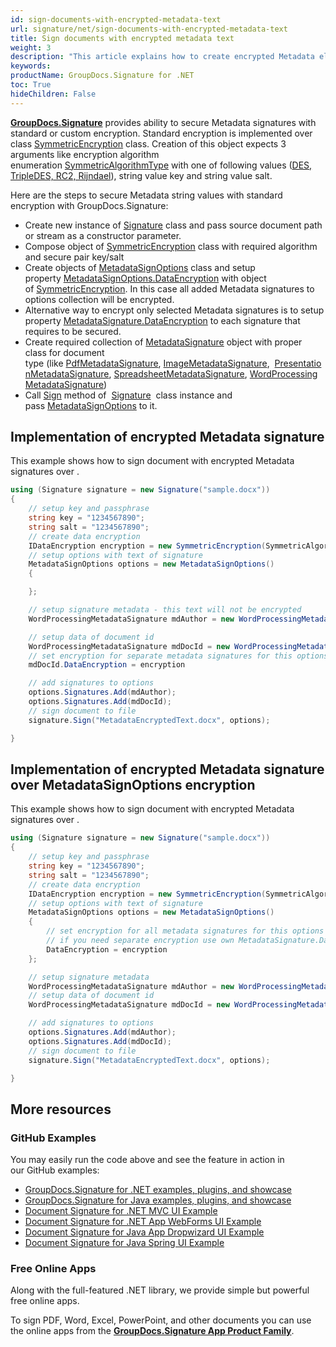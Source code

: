```yaml
---
id: sign-documents-with-encrypted-metadata-text
url: signature/net/sign-documents-with-encrypted-metadata-text
title: Sign documents with encrypted metadata text
weight: 3
description: "This article explains how to create encrypted Metadata electronic signature with GroupDocs.Signature API"
keywords: 
productName: GroupDocs.Signature for .NET 
toc: True
hideChildren: False
---
```

[**GroupDocs.Signature**](https://products.groupdocs.com/signature/net) provides ability to secure Metadata signatures with standard or custom encryption. Standard encryption is implemented over class [SymmetricEncryption](https://reference.groupdocs.com/signature/net/groupdocs.signature.domain.extensions/symmetricencryption) class. Creation of this object expects 3 arguments like encryption algorithm enumeration [SymmetricAlgorithmType](https://reference.groupdocs.com/signature/net/groupdocs.signature.domain.extensions/symmetricalgorithmtype) with one of following values ([DES, TripleDES, RC2, Rijndael](https://reference.groupdocs.com/signature/net/groupdocs.signature.domain.extensions/symmetricalgorithmtype)), string value key and string value salt.

Here are the steps to secure Metadata string values with standard encryption with GroupDocs.Signature:

* Create new instance of [Signature](https://reference.groupdocs.com/signature/net/groupdocs.signature/signature) class and pass source document path or stream as a constructor parameter.
* Compose object of [SymmetricEncryption](https://reference.groupdocs.com/signature/net/groupdocs.signature.domain.extensions/symmetricencryption) class with required algorithm and secure pair key/salt
* Create objects of [MetadataSignOptions](https://reference.groupdocs.com/signature/net/groupdocs.signature.options/metadatasignoptions) class and setup property [MetadataSignOptions.DataEncryption](https://reference.groupdocs.com/signature/net/groupdocs.signature.options/metadatasignoptions/dataencryption) with object of [SymmetricEncryption](https://reference.groupdocs.com/signature/net/groupdocs.signature.domain.extensions/symmetricencryption). In this case all added Metadata signatures to options collection will be encrypted.
* Alternative way to encrypt only selected Metadata signatures is to setup property [MetadataSignature.DataEncryption](https://reference.groupdocs.com/signature/net/groupdocs.signature.domain/metadatasignature/dataencryption) to each signature that requires to be secured.
* Create required collection of [MetadataSignature](https://reference.groupdocs.com/signature/net/groupdocs.signature.domain/metadatasignature) object with proper class for document type (like [PdfMetadataSignature](https://reference.groupdocs.com/signature/net/groupdocs.signature.domain/pdfmetadatasignature), [ImageMetadataSignature](https://reference.groupdocs.com/signature/net/groupdocs.signature.domain/imagemetadatasignature),  [PresentationMetadataSignature](https://reference.groupdocs.com/signature/net/groupdocs.signature.domain/presentationmetadatasignature), [SpreadsheetMetadataSignature](https://reference.groupdocs.com/signature/net/groupdocs.signature.domain/spreadsheetmetadatasignature), [WordProcessingMetadataSignature](https://reference.groupdocs.com/signature/net/groupdocs.signature.domain/wordprocessingmetadatasignature))
* Call [Sign](https://reference.groupdocs.com/signature/net/groupdocs.signature/signature/sign/) method of  [Signature](https://reference.groupdocs.com/signature/net/groupdocs.signature/signature)  class instance and pass [MetadataSignOptions](https://reference.groupdocs.com/signature/net/groupdocs.signature.options/metadatasignoptions) to it.

## Implementation of encrypted Metadata signature

This example shows how to sign document with encrypted Metadata signatures over .

```csharp
using (Signature signature = new Signature("sample.docx"))
{
    // setup key and passphrase
    string key = "1234567890";
    string salt = "1234567890";
    // create data encryption
    IDataEncryption encryption = new SymmetricEncryption(SymmetricAlgorithmType.Rijndael, key, salt);
    // setup options with text of signature
    MetadataSignOptions options = new MetadataSignOptions()
    {

    };

    // setup signature metadata - this text will not be encrypted
    WordProcessingMetadataSignature mdAuthor = new WordProcessingMetadataSignature("Author", "Mr.Scherlock Holmes");

    // setup data of document id
    WordProcessingMetadataSignature mdDocId = new WordProcessingMetadataSignature("DocumentId", Guid.NewGuid().ToString());
    // set encryption for separate metadata signatures for this options
    mdDocId.DataEncryption = encryption

    // add signatures to options
    options.Signatures.Add(mdAuthor);
    options.Signatures.Add(mdDocId);
    // sign document to file
    signature.Sign("MetadataEncryptedText.docx", options);

}
```

## Implementation of encrypted Metadata signature over MetadataSignOptions encryption

This example shows how to sign document with encrypted Metadata signatures over .

```csharp
using (Signature signature = new Signature("sample.docx"))
{
    // setup key and passphrase
    string key = "1234567890";
    string salt = "1234567890";
    // create data encryption
    IDataEncryption encryption = new SymmetricEncryption(SymmetricAlgorithmType.Rijndael, key, salt);
    // setup options with text of signature
    MetadataSignOptions options = new MetadataSignOptions()
    {
        // set encryption for all metadata signatures for this options
        // if you need separate encryption use own MetadataSignature.DataEncryption property
        DataEncryption = encryption
    };

    // setup signature metadata
    WordProcessingMetadataSignature mdAuthor = new WordProcessingMetadataSignature("Author", "Mr.Scherlock Holmes");
    // setup data of document id
    WordProcessingMetadataSignature mdDocId = new WordProcessingMetadataSignature("DocumentId", Guid.NewGuid().ToString());

    // add signatures to options
    options.Signatures.Add(mdAuthor);
    options.Signatures.Add(mdDocId);
    // sign document to file
    signature.Sign("MetadataEncryptedText.docx", options);

}
```

## More resources

### GitHub Examples

You may easily run the code above and see the feature in action in our GitHub examples:

* [GroupDocs.Signature for .NET examples, plugins, and showcase](https://github.com/groupdocs-signature/GroupDocs.Signature-for-.NET)
* [GroupDocs.Signature for Java examples, plugins, and showcase](https://github.com/groupdocs-signature/GroupDocs.Signature-for-Java)
* [Document Signature for .NET MVC UI Example](https://github.com/groupdocs-signature/GroupDocs.Signature-for-.NET-MVC)
* [Document Signature for .NET App WebForms UI Example](https://github.com/groupdocs-signature/GroupDocs.Signature-for-.NET-WebForms)
* [Document Signature for Java App Dropwizard UI Example](https://github.com/groupdocs-signature/GroupDocs.Signature-for-Java-Dropwizard)
* [Document Signature for Java Spring UI Example](https://github.com/groupdocs-signature/GroupDocs.Signature-for-Java-Spring)

### Free Online Apps

Along with the full-featured .NET library, we provide simple but powerful free online apps.

To sign PDF, Word, Excel, PowerPoint, and other documents you can use the online apps from the **[GroupDocs.Signature App Product Family](https://products.groupdocs.app/signature/family)**.
